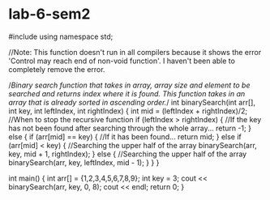 # lab-6-sem2
#include <iostream>
using namespace std;

//Note: This function doesn't run in all compilers because it shows the error 'Control may reach end of non-void function'. I haven't been able to completely remove the error.

/*Binary search function that takes in array, array size and element to be searched and returns index where it is found.
This function takes in an array that is already sorted in ascending order.*/
int binarySearch(int arr[], int key, int leftIndex, int rightIndex) {
	int mid = (leftIndex + rightIndex)/2;
    //When to stop the recursive function
	if (leftIndex > rightIndex) {
        //If the key has not been found after searching through the whole array...
		return -1;
	}
	else {
		if (arr[mid] == key) {
            //If it has been found...
			return mid;
		}
		else if (arr[mid] < key) {
			//Searching the upper half of the array
			binarySearch(arr, key, mid + 1, rightIndex);
		}
		else {
			//Searching the upper half of the array
			binarySearch(arr, key, leftIndex, mid - 1);
		}
	}
}

int main() {
	int arr[] = {1,2,3,4,5,6,7,8,9};
	int key = 3;
	cout << binarySearch(arr, key, 0, 8);
	cout << endl;
	return 0;
}
